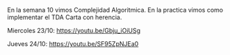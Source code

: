 En la semana 10 vimos Complejidad Algoritmica. En la practica vimos como implementar el TDA Carta con herencia.


Miercoles 23/10: https://youtu.be/Gbju_iOiUSg

Jueves 24/10: https://youtu.be/SF95ZpNJEa0

